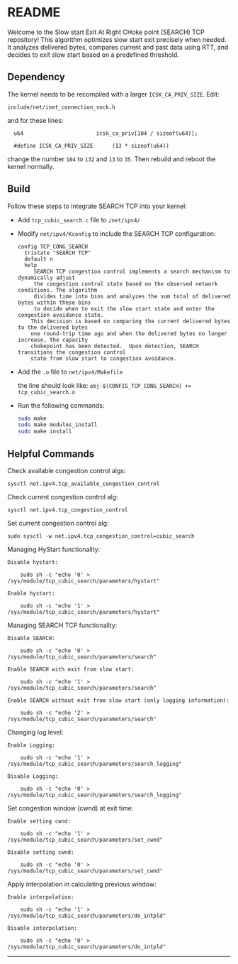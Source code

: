 # README

Welcome to the Slow start Exit At Right CHoke point (SEARCH) TCP repository! This algorithm optimizes slow start exit precisely when needed. It analyzes delivered bytes, compares current and past data using RTT, and decides to exit slow start based on a predefined threshold.

## Dependency 

The kernel needs to be recompiled with a larger `ICSK_CA_PRIV_SIZE`.
Edit:

`include/net/inet_connection_sock.h`

and for these lines:

````
  u64                       icsk_ca_priv[104 / sizeof(u64)];
  
  #define ICSK_CA_PRIV_SIZE      (13 * sizeof(u64))
````

change the number `104` to `132` and `13` to `35`.  Then rebuild and reboot the kernel normally.


## Build

Follow these steps to integrate SEARCH TCP into your kernel:

* Add `tcp_cubic_search.c` file to `/net/ipv4/`

* Modify `net/ipv4/Kconfig` to include the SEARCH TCP configuration:
	  
	  config TCP_CONG_SEARCH
		tristate "SEARCH TCP"
		default n
		help
		   SEARCH TCP congestion control implements a search mechanism to dynamically adjust
  		   the congestion control state based on the observed network conditions. The algorithm
  		   divides time into bins and analyzes the sum total of delivered bytes within these bins
  		   to decide when to exit the slow start state and enter the congestion avoidance state.
  		  This decision is based on comparing the current delivered bytes to the delivered bytes
  		  one round-trip time ago and when the delivered bytes no longer increase, the capacity
  		  chokepoint has been detected.  Upon detection, SEARCH transitions the congestion control
  		  state from slow start to congestion avoidance.

* Add the `.o` file to `net/ipv4/Makefile`
  
  the line should look like: `obj-$(CONFIG_TCP_CONG_SEARCH) += tcp_cubic_search.o`
  
* Run the following commands:

    ```bash
    sudo make
    sudo make modules_install
    sudo make install
    ```

## Helpful Commands

Check available congestion control algs:

	sysctl net.ipv4.tcp_available_congestion_control

Check current congestion control alg:

	sysctl net.ipv4.tcp_congestion_control

Set current congestion control alg:

	sudo sysctl -w net.ipv4.tcp_congestion_control=cubic_search
    
	
Managing HyStart functionality:

	Disable hystart: 
 
 		sudo sh -c "echo '0' > /sys/module/tcp_cubic_search/parameters/hystart"
   
 	Enable hystart: 
  
  		sudo sh -c "echo '1' > /sys/module/tcp_cubic_search/parameters/hystart"


Managing SEARCH TCP functionality:

	Disable SEARCH: 
 
 		sudo sh -c "echo '0' > /sys/module/tcp_cubic_search/parameters/search"
   
 	Enable SEARCH with exit from slow start: 
  
  		sudo sh -c "echo '1' > /sys/module/tcp_cubic_search/parameters/search"
    
  	Enable SEARCH without exit from slow start (only logging information):
   
   		sudo sh -c "echo '2' > /sys/module/tcp_cubic_search/parameters/search"
   
Changing log level:  

	Enable Logging: 
 
 		sudo sh -c "echo '1' > /sys/module/tcp_cubic_search/parameters/search_logging"
    
  	Disable Logging:
   
   		sudo sh -c "echo '0' > /sys/module/tcp_cubic_search/parameters/search_logging"

Set congestion window (cwnd) at exit time:  

	Enable setting cwnd: 
 
 		sudo sh -c "echo '1' > /sys/module/tcp_cubic_search/parameters/set_cwnd"
    
  	Disable setting cwnd:
   
   		sudo sh -c "echo '0' > /sys/module/tcp_cubic_search/parameters/set_cwnd"

Apply interpolation in calculating previous window:  

	Enable interpolation: 
 
 		sudo sh -c "echo '1' > /sys/module/tcp_cubic_search/parameters/do_intpld"
    
  	Disable interpolation:
   
   		sudo sh -c "echo '0' > /sys/module/tcp_cubic_search/parameters/do_intpld"     
----------------
